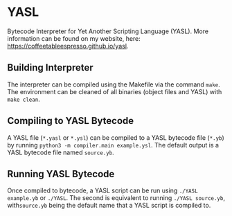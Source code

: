 # YASL
Bytecode Interpreter for Yet Another Scripting Language (YASL). More information can be found on my website, here: https://coffeetableespresso.github.io/yasl.

## Building Interpreter
The interpreter can be compiled using the Makefile via the command `make`.
The environment can be cleaned of all binaries (object files and YASL) with `make clean`.

## Compiling to YASL Bytecode
A YASL file (`*.yasl` or `*.ysl`) can be compiled to a YASL bytecode file (`*.yb`) by running `python3 -m compiler.main example.ysl`. The default output is a YASL bytecode file named `source.yb`.

## Running YASL Bytecode
Once compiled to bytecode, a YASL script can be run using `./YASL example.yb` or `./YASL`. The second is equivalent to running `./YASL source.yb`, with`source.yb` being the default name that a YASL script is compiled to.
